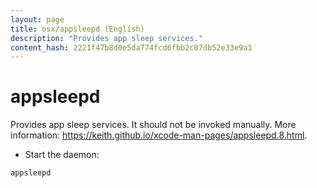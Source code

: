 ```yaml
---
layout: page
title: osx/appsleepd (English)
description: "Provides app sleep services."
content_hash: 2221f47b8d0e5da774fcd6fbb2c07db52e33e9a1
---
```

# appsleepd

Provides app sleep services.
It should not be invoked manually.
More information: <https://keith.github.io/xcode-man-pages/appsleepd.8.html>.

- Start the daemon:

`appsleepd`
